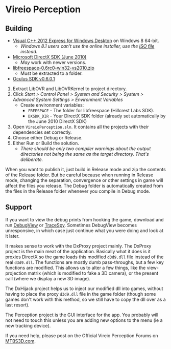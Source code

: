 # Vireio Perception

## Building
  * [Visual C++ 2012 Express for Windows Desktop](https://web.archive.org/web/20170227110514/https://download.microsoft.com/download/1/F/5/1F519CC5-0B90-4EA3-8159-33BFB97EF4D9/wdexpress_full.exe) on Windows 8 64-bit.
    * *Windows 8.1 users can't use the online installer, use the [ISO file](https://web.archive.org/web/20170227110514/https://download.microsoft.com/download/1/F/5/1F519CC5-0B90-4EA3-8159-33BFB97EF4D9/VS2012_WDX_ENU.iso) instead.*
  * [Microsoft DirectX SDK (June 2010)](https://www.microsoft.com/en-au/download/details.aspx?id=6812)
    * *May* work with newer versions.
  * [libfreespace-0.6rc0-win32-vs2010.zip](https://launchpad.net/libfreespace/0.6/0.6rc0/+download/libfreespace-0.6rc0-win32-vs2010.zip)
    * Must be extracted to a folder.
  * [Oculus SDK v0.6.0.1](https://web.archive.org/web/20150903153759/http://static.oculus.com/sdk-downloads/0.6.0.1/Public/1435190862/ovr_sdk_win_0.6.0.1.zip)

  1. Extract LibOVR and LibOVRKernel to project directory.
  2. Click *Start > Control Panel > System and Security > System > Advanced System Settings > Environment Variables*
      * Create environment variables:
        * `FREESPACE` - The folder for libfreespace (Hillcrest Labs SDK).
        * `DXSDK_DIR` - Your DirectX SDK folder (already set automatically by the June 2010 DirectX SDK)
  3. Open `VireioPerception.sln`. It contains all the projects with their dependencies set correctly.
  4. Choose either Debug or Release.
  5. Either Run or Build the solution.
      * *There should be only two compiler warnings about the output directories not being the same as the target directory. That's deliberate.*

When you want to publish it, just build in Release mode and zip the contents of the Release folder.
But be careful because when running in Release mode, changing the separation, convergence or other settings in game will affect the files you release.
The Debug folder is automatically created from the files in the Release folder whenever you compile in Debug mode.

## Support
If you want to view the debug prints from hooking the game, download and run [DebugView](https://technet.microsoft.com/en-au/sysinternals/bb896647.aspx) or [TraceSpy](https://github.com/smourier/TraceSpy).
Sometimes DebugView becomes unresponsive, in which case just continue what you were doing and look at it later.

It makes sense to work with the DxProxy project mainly. The DxProxy project is the main meat of the application. Basically what it does is it proxies DirectX so the game loads this modified `d3d9.dll` file instead of the real `d3d9.dll`. The functions are mostly dumb pass-throughs, but a few key functions are modified. This allows us to alter a few things, like the view-projection matrix (which is modified to fake a 3D camera), or the present call (where we display a new 3D image).

The DxHijack project helps us to inject our modified dll into games, without having to place the proxy `d3d9.dll` file in the game folder (though some games don't work with this method, so we still have to copy the dll over as a last resort).

The Perception project is the GUI interface for the app. You probably will not need to touch this unless you are adding new options to the menu (ie a new tracking device).

If you need help, please post on the Official Vireio Perception Forums on [MTBS3D.com](https://www.mtbs3d.com/phpBB/viewforum.php?f=141).

